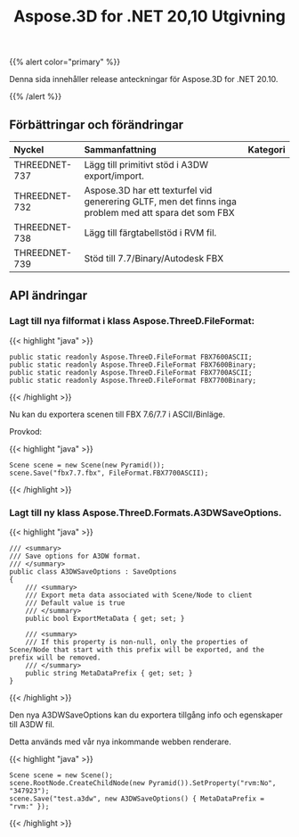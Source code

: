 ﻿---
title: Aspose.3D for .NET 20,10 Utgivning
type: docs
weight: 7
url: /sv/net/aspose-3d-for-net-20-10-release-notes/
---
{{% alert color="primary" %}}

Denna sida innehåller release anteckningar för Aspose.3D for .NET 20.10.

{{% /alert %}}
## **Förbättringar och förändringar**

|**Nyckel**|**Sammanfattning**|**Kategori**|
|:- |:- |:- |
|THREEDNET-737 |Lägg till primitivt stöd i A3DW export/import.|
|THREEDNET-732 |Aspose.3D har ett texturfel vid generering GLTF, men det finns inga problem med att spara det som FBX|
|THREEDNET-738 |Lägg till färgtabellstöd i RVM fil.|
|THREEDNET-739 |Stöd till 7.7/Binary/Autodesk FBX|

## API ändringar ##

### Lagt till nya filformat i klass Aspose.ThreeD.FileFormat:

{{< highlight "java" >}}

    public static readonly Aspose.ThreeD.FileFormat FBX7600ASCII;
    public static readonly Aspose.ThreeD.FileFormat FBX7600Binary;
    public static readonly Aspose.ThreeD.FileFormat FBX7700ASCII;
    public static readonly Aspose.ThreeD.FileFormat FBX7700Binary;

{{< /highlight >}}

Nu kan du exportera scenen till FBX 7.6/7.7 i ASCII/Binläge.

Provkod:

{{< highlight "java" >}}

    Scene scene = new Scene(new Pyramid());
    scene.Save("fbx7.7.fbx", FileFormat.FBX7700ASCII);

{{< /highlight >}}


### Lagt till ny klass Aspose.ThreeD.Formats.A3DWSaveOptions.

{{< highlight "java" >}}

    /// <summary>
    /// Save options for A3DW format.
    /// </summary>
    public class A3DWSaveOptions : SaveOptions
    {
        /// <summary>
        /// Export meta data associated with Scene/Node to client
        /// Default value is true
        /// </summary>
        public bool ExportMetaData { get; set; }

        /// <summary>
        /// If this property is non-null, only the properties of Scene/Node that start with this prefix will be exported, and the prefix will be removed.
        /// </summary>
        public string MetaDataPrefix { get; set; }
    }

{{< /highlight >}}

Den nya A3DWSaveOptions kan du exportera tillgång info och egenskaper till A3DW fil.

Detta används med vår nya inkommande webben renderare.

{{< highlight "java" >}}

    Scene scene = new Scene();
    scene.RootNode.CreateChildNode(new Pyramid()).SetProperty("rvm:No", "347923");
    scene.Save("test.a3dw", new A3DWSaveOptions() { MetaDataPrefix = "rvm:" });

{{< /highlight >}}
